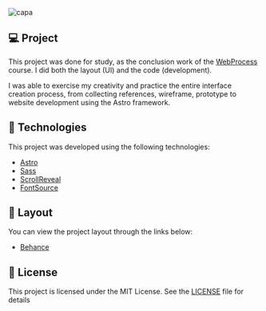 ![capa](https://github.com/AmandaCarvalho1989/ebook-landing/assets/53491128/2d4169f3-3cc8-4f6b-b9c3-633467d773d1)

## 💻 Project 

This project was done for study, as the conclusion work of the [WebProcess](https://webprocess.me/) course. I did both the layout (UI) and the code (development).

I was able to exercise my creativity and practice the entire interface creation process, from collecting references, wireframe, prototype to website development using the Astro framework.


## 🧬 Technologies

This project was developed using the following technologies:

- [Astro](https://astro.build/)
- [Sass](https://sass-lang.com/)
- [ScrollReveal](https://scrollrevealjs.org/)
- [FontSource](https://fontsource.org/)


## 🎨 Layout 

You can view the project layout through the links below:

- [Behance](https://www.behance.net/gallery/168960167/Landing-Ebook)


## 📝 License

This project is licensed under the MIT License. See the [LICENSE]() file for details






